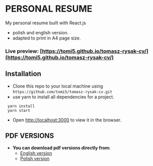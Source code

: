 
# PERSONAL RESUME

My personal resume built with React.js
* polish and english version.
* adapted to print in A4 page size.

### Live preview: [https://tomi5.github.io/tomasz-rysak-cv/](https://tomi5.github.io/tomasz-rysak-cv/)

## Installation

- Clone this repo to your local machine using `https://github.com/tomi5/tomasz-rysak-cv.git`
- use yarn to install all dependencies for a project.
```shell
 yarn install
 yarn start
```
- Open [http://localhost:3000](http://localhost:3000) to view it in the browser.

## PDF VERSIONS
- **You can download pdf versions directly from:**
  - [English version](https://github.com/tomi5/tomasz-rysak-cv/raw/dev/Tomasz_Rysak-CV-EN.pdf)
  - [Polish version](https://github.com/tomi5/tomasz-rysak-cv/raw/dev/Tomasz_Rysak-CV-PL.pdf)


